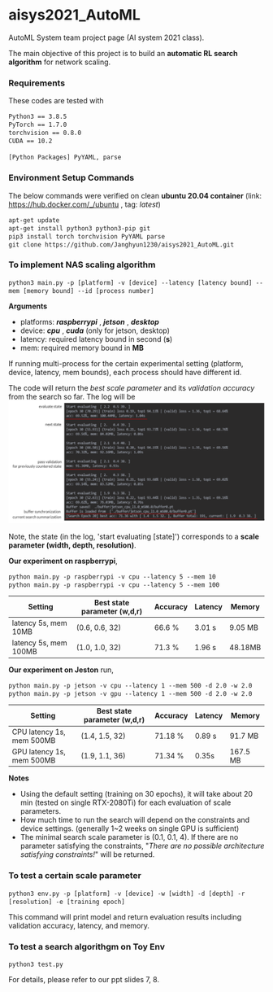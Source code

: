 # aisys2021_AutoML
AutoML System team project page (AI system 2021 class).

The main objective of this project is to build an **automatic RL search algorithm** for network scaling. 

### Requirements 
These codes are tested with
```
Python3 == 3.8.5
PyTorch == 1.7.0
torchvision == 0.8.0
CUDA == 10.2

[Python Packages] PyYAML, parse
```

### Environment Setup Commands
The below commands were verified on clean **ubuntu 20.04 container** (link: https://hub.docker.com/_/ubuntu , tag: *latest*)
```
apt-get update
apt-get install python3 python3-pip git
pip3 install torch torchvision PyYAML parse
git clone https://github.com/Janghyun1230/aisys2021_AutoML.git
```

### To implement NAS scaling algorithm
```
python3 main.py -p [platform] -v [device] --latency [latency bound] --mem [memory bound] --id [process number]
```
**Arguments**  
- platforms: ***raspberrypi*** , ***jetson*** , ***desktop***   
- device: ***cpu*** , ***cuda*** (only for jetson, desktop)
- latency: required latency bound in second (**s**)
- mem: required memory bound in **MB** 

If running multi-process for the certain experimental setting (platform, device, latency, mem bounds), each process should have different id.

The code will return the *best scale parameter* and its *validation accuracy* from the search so far. The log will be
![log](./images/log.png)

Note, the state (in the log, 'start evaluating [state]') corresponds to a **scale parameter (width, depth, resolution)**.

**Our experiment on raspberrypi**, 
```
python main.py -p raspberrypi -v cpu --latency 5 --mem 10   
python main.py -p raspberrypi -v cpu --latency 5 --mem 100
```
| Setting  | Best state parameter (w,d,r) | Accuracy | Latency | Memory | 
| ------------- | ------------- | ------------- | ------------- | ------------- |
| latency 5s, mem 10MB | (0.6, 0.6, 32) | 66.6 % | 3.01 s | 9.05 MB |
| latency 5s, mem 100MB | (1.0, 1.0, 32) | 71.3 % | 1.96 s | 48.18MB |

**Our experiment on Jeston** run, 
```
python main.py -p jetson -v cpu --latency 1 --mem 500 -d 2.0 -w 2.0
python main.py -p jetson -v gpu --latency 1 --mem 500 -d 2.0 -w 2.0
```
| Setting  | Best state parameter (w,d,r) | Accuracy | Latency | Memory | 
| ------------- | ------------- | ------------- | ------------- | ------------- |
| CPU latency 1s, mem 500MB | (1.4, 1.5, 32) | 71.18 % | 0.89 s | 91.7 MB |
| GPU latency 1s, mem 500MB | (1.9, 1.1, 36) | 71.34 % | 0.35s | 167.5 MB |


**Notes**
- Using the default setting (training on 30 epochs), it will take about 20 min (tested on single RTX-2080Ti) for each evaluation of scale parameters. 
- How much time to run the search will depend on the constraints and device settings. (generally 1~2 weeks on single GPU is sufficient)
- The minimal search scale parameter is (0.1, 0.1, 4). If there are no parameter satisfying the constraints, "*There are no possible architecture satisfying constraints!*" will be returned. 


### To test a certain scale parameter
```
python3 env.py -p [platform] -v [device] -w [width] -d [depth] -r [resolution] -e [training epoch]
```
This command will print model and return evaluation results including validation accuracy, latency, and memory.


### To test a search algorithgm on Toy Env
```
python3 test.py 
```
For details, please refer to our ppt slides 7, 8.
